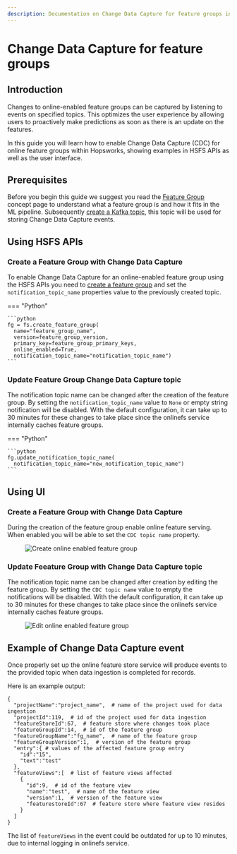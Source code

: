 ```yaml
---
description: Documentation on Change Data Capture for feature groups in Hopsworks.
---
```


# Change Data Capture for feature groups

## Introduction

Changes to online-enabled feature groups can be captured by listening to events on specified topics.
This optimizes the user experience by allowing users to proactively make predictions as soon as there is an update on the features.

In this guide you will learn how to enable Change Data Capture (CDC) for online feature groups within Hopsworks, showing examples in HSFS APIs as well as the user interface.

## Prerequisites

Before you begin this guide we suggest you read the [Feature Group](../../../concepts/fs/feature_group/fg_overview.md) concept page to understand what a feature group is and how it fits in the ML pipeline.
Subsequently [create a Kafka topic](../../projects/kafka/create_topic.md), this topic will be used for storing Change Data Capture events.

## Using HSFS APIs

### Create a Feature Group with Change Data Capture

To enable Change Data Capture for an online-enabled feature group using the HSFS APIs you need to [create a feature group](./create.md) and set the `notification_topic_name` properties value to the previously created topic.

=== "Python"

    ```python
    fg = fs.create_feature_group(
      name="feature_group_name",
      version=feature_group_version,
      primary_key=feature_group_primary_keys,
      online_enabled=True,
      notification_topic_name="notification_topic_name")
    ```

### Update Feature Group Change Data Capture topic

The notification topic name can be changed after the creation of the feature group.
By setting the `notification_topic_name` value to `None` or empty string notification will be disabled.
With the default configuration, it can take up to 30 minutes for these changes to take place since the onlinefs service internally caches feature groups.

=== "Python"

    ```python
    fg.update_notification_topic_name(
      notification_topic_name="new_notification_topic_name")
    ```

## Using UI

### Create a Feature Group with Change Data Capture

During the creation of the feature group enable online feature serving.
When enabled you will be able to set the `CDC topic name` property.

<p align="center">
  <figure>
    <img src="../../../../assets/images/guides/feature_group/create_online_enabled_feature_group.png" alt="Create online enabled feature group">
  </figure>
</p>

### Update Feeature Group with Change Data Capture topic

The notification topic name can be changed after creation by editing the feature group.
By setting the `CDC topic name` value to empty the notifications will be disabled.
With the default configuration, it can take up to 30 minutes for these changes to take place since the onlinefs service internally caches feature groups.

<p align="center">
  <figure>
    <img src="../../../../assets/images/guides/feature_group/edit_online_enabled_feature_group.png" alt="Edit online enabled feature group">
  </figure>
</p>

## Example of Change Data Capture event

Once properly set up the online feature store service will produce events to the provided topic when data ingestion is completed for records.

Here is an example output:

```
{
  "projectName":"project_name",  # name of the project used for data ingestion
  "projectId":119,  # id of the project used for data ingestion
  "featureStoreId":67,  # feature store where changes took place
  "featureGroupId":14,  # id of the feature group
  "featureGroupName":"fg_name",  # name of the feature group
  "featureGroupVersion":1,  # version of the feature group
  "entry":{ # values of the affected feature group entry
    "id":"15",
    "text":"test"
  },
  "featureViews":[  # list of feature views affected
    {
      "id":9,  # id of the feature view
      "name":"test",  # name of the feature view
      "version":1,  # version of the feature view
      "featurestoreId":67  # feature store where feature view resides
    }
  ]
}
```

The list of `featureViews` in the event could be outdated for up to 10 minutes, due to internal logging in onlinefs service.
